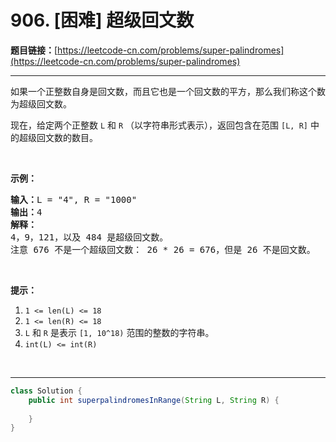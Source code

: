 # 906. [困难] 超级回文数

**题目链接：**[https://leetcode-cn.com/problems/super-palindromes](https://leetcode-cn.com/problems/super-palindromes)

---

<div class="content__1Y2H">
 <div class="notranslate">
  <p>如果一个正整数自身是回文数，而且它也是一个回文数的平方，那么我们称这个数为超级回文数。</p> 
  <p>现在，给定两个正整数&nbsp;<code>L</code> 和&nbsp;<code>R</code> （以字符串形式表示），返回包含在范围 <code>[L, R]</code> 中的超级回文数的数目。</p> 
  <p>&nbsp;</p> 
  <p><strong>示例：</strong></p> 
  <pre class="language-text"><strong>输入：</strong>L = "4", R = "1000"
<strong>输出：</strong>4
<strong>解释：
</strong>4，9，121，以及 484 是超级回文数。
注意 676 不是一个超级回文数： 26 * 26 = 676，但是 26 不是回文数。</pre> 
  <p>&nbsp;</p> 
  <p><strong>提示：</strong></p> 
  <ol> 
   <li><code>1 &lt;= len(L) &lt;= 18</code></li> 
   <li><code>1 &lt;= len(R) &lt;= 18</code></li> 
   <li><code>L</code> 和&nbsp;<code>R</code>&nbsp;是表示&nbsp;<code>[1, 10^18)</code>&nbsp;范围的整数的字符串。</li> 
   <li><code>int(L) &lt;= int(R)</code></li> 
  </ol> 
  <p>&nbsp;</p> 
 </div>
</div>

---

```java
class Solution {
    public int superpalindromesInRange(String L, String R) {
        
    }
}
```